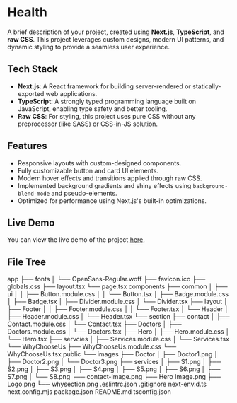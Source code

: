 # Health

A brief description of your project, created using **Next.js**, **TypeScript**, and **raw CSS**. This project leverages custom designs, modern UI patterns, and dynamic styling to provide a seamless user experience.

## Tech Stack

- **Next.js**: A React framework for building server-rendered or statically-exported web applications.
- **TypeScript**: A strongly typed programming language built on JavaScript, enabling type safety and better tooling.
- **Raw CSS**: For styling, this project uses pure CSS without any preprocessor (like SASS) or CSS-in-JS solution.

## Features

- Responsive layouts with custom-designed components.
- Fully customizable button and card UI elements.
- Modern hover effects and transitions applied through raw CSS.
- Implemented background gradients and shiny effects using `background-blend-mode` and pseudo-elements.
- Optimized for performance using Next.js's built-in optimizations.

## Live Demo

You can view the live demo of the project [here](https://health-nine-blush.vercel.app/).

## File Tree

app
├── fonts
│ └── OpenSans-Regular.woff
├── favicon.ico
├── globals.css
├── layout.tsx
└── page.tsx
components
├── common
│ ├── ui
│ │ ├── Button.module.css
│ │ └── Button.tsx
│ ├── Badge.module.css
│ ├── Badge.tsx
│ ├── Divider.module.css
│ └── Divider.tsx
├── layout
│ ├── Footer
│ │ ├── Footer.module.css
│ │ └── Footer.tsx
│ └── Header
│ ├── Header.module.css
│ └── Header.tsx
└── section
├── contact
│ ├── Contact.module.css
│ └── Contact.tsx
├── Doctors
│ ├── Doctors.module.css
│ └── Doctors.tsx
├── Hero
│ ├── Hero.module.css
│ └── Hero.tsx
├── servcies
│ ├── Services.module.css
│ └── Services.tsx
└── WhyChooseUs
├── WhyChooseUs.module.css
└── WhyChooseUs.tsx
public
└── images
├── Doctor
│ ├── Doctor1.png
│ ├── Doctor2.png
│ └── Doctor3.png
├── services
│ ├── S1.png
│ ├── S2.png
│ ├── S3.png
│ ├── S4.png
│ ├── S5.png
│ ├── S6.png
│ ├── S7.png
│ └── S8.png
├── contact-image.png
├── Hero Image.png
├── Logo.png
└── whysection.png
.eslintrc.json
.gitignore
next-env.d.ts
next.config.mjs
package.json
README.md
tsconfig.json

